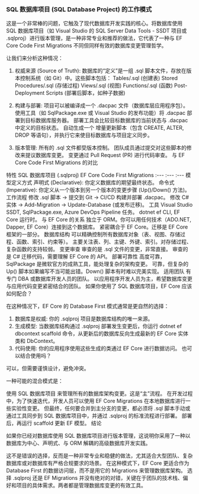 ### SQL 数据库项目 (SQL Database Project) 的工作模式
这是一个非常棒的问题，它触及了现代数据库开发实践的核心。将数据库使用 SQL 数据库项目（如 Visual Studio 的 SQL Server Data Tools - SSDT 项目或 .sqlproj）进行版本管理，是一种非常专业和推荐的做法，它代表了一种与 EF Core Code First Migrations 不同但同样有效的数据库变更管理哲学。

让我们来分析这种情况：

1. 权威来源 (Source of Truth): 数据库的“定义”是一组 .sql 脚本文件，存放在版本控制系统（如 Git）中。这些脚本包括：
   Tables/.sql (创建表)
   Stored Procedures/.sql (存储过程)
   Views/.sql (视图)
   Functions/.sql (函数)
   Post-Deployment Scripts (部署后脚本，如种子数据)

2. 构建与部署:
   项目可以被编译成一个 .dacpac 文件（数据库层应用程序包）。
   使用工具（如 SqlPackage.exe 或 Visual Studio 的发布功能）将 .dacpac 部署到目标数据库服务器。
   部署工具会比较目标数据库的当前状态与 .dacpac 中定义的目标状态。
   自动生成一个 增量更新脚本（包含 CREATE, ALTER, DROP 等语句），并执行它来使目标数据库与项目定义同步。

3. 版本管理:
   所有的 .sql 文件都受版本控制。
   团队成员通过提交对这些脚本的修改来提议数据库变更。
   变更通过 Pull Request (PR) 进行代码审查。
   与 EF Core Code First Migrations 的对比

特性 SQL 数据库项目 (.sqlproj) EF Core Code First Migrations
:--- :--- :---
模型定义方式 声明式 (Declarative): 你定义数据库的期望最终状态。 命令式 (Imperative): 你定义从一个版本到另一个版本的变更步骤 (Up()/Down() 方法)。
工作流程 修改 .sql 脚本 -> 提交到 Git -> CI/CD 构建并部署 .dacpac。 修改 C# 实体 -> Add-Migration -> Update-Database (或发布迁移)。
工具 Visual Studio SSDT, SqlPackage.exe, Azure DevOps Pipeline 任务。 dotnet ef CLI, EF Core 运行时。
与 EF Core 的关系 独立于 ORM。你可以用任何技术（ADO.NET, Dapper, EF Core）连接到这个数据库。 紧密耦合于 EF Core。迁移是 EF Core 框架的一部分。
数据库结构 可以精确控制所有数据库对象（表、视图、存储过程、函数、索引、约束等）。 主要关注表、列、主键、外键、索引。对存储过程、复杂函数的支持较弱。
变更审查 审查的是 .sql 文件的变更，非常直接。 审查的是 C# 迁移代码，需要理解 EF Core 的 API。
部署可靠性 高度可靠，SqlPackage 是微软官方的成熟工具，能处理复杂的架构变更。 可靠，但复杂的 Up() 脚本如果编写不当可能出错。Down() 脚本有时难以完美实现。
适用团队 有专门 DBA 或数据库开发人员的团队。 以应用程序开发人员为主，希望数据库变更与应用代码变更紧密结合的团队。
如果你使用了 SQL 数据库项目，EF Core 应该如何配合？

在这种情况下，EF Core 的 Database First 模式通常是更自然的选择：

1. 数据库是权威: 你的 .sqlproj 项目是数据库结构的唯一来源。
2. 生成模型: 当数据库结构通过 .sqlproj 部署发生变更后，你运行 dotnet ef dbcontext scaffold 命令，从更新后的数据库反向生成最新的 EF Core 实体类和 DbContext。
3. 代码使用: 你的应用程序使用这些生成的类通过 EF Core 进行数据访问。
   也可以结合使用吗？

可以，但需要谨慎设计，避免冲突。

一种可能的混合模式是：

使用 SQL 数据库项目 来管理所有的数据库架构变更。这是“主”流程。
在开发过程中，为了快速迭代，开发人员可以使用 EF Core Migrations 在本地数据库进行一些实验性变更。
但最终，任何要合并到主分支的变更，都必须将 .sql 脚本手动或通过工具同步到 SQL 数据库项目中，并通过 .sqlproj 的标准流程进行部署。
部署后，再运行 scaffold 更新 EF 模型。
结论

如果你已经对数据库使用 SQL 数据库项目进行版本管理，这说明你采用了一种以数据库为中心、声明式、与 ORM 解耦的高级数据库开发实践。

这不是错误的选择，反而是一种非常专业和稳健的做法，尤其适合大型团队、复杂数据库或对数据库有严格合规要求的场景。
在这种模式下，EF Core 更适合作为 Database First 的数据访问层，而不是用它的 Migrations 来管理数据库架构。
选择 .sqlproj 还是 EF Migrations 并没有绝对的对错，关键在于团队的技术栈、偏好和项目的具体需求。两者都是管理数据库变更的有效工具。